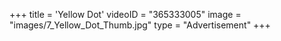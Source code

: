 +++
 title = 'Yellow Dot'
 videoID = "365333005"
 image = "images/7_Yellow_Dot_Thumb.jpg"
 type = "Advertisement"
+++
